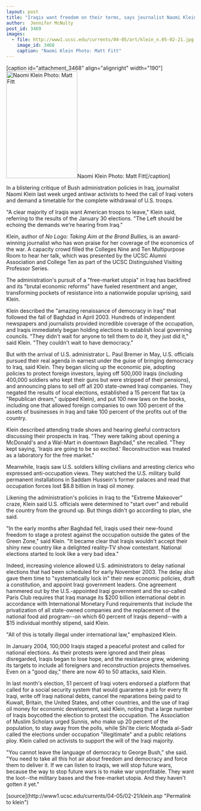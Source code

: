 ```yaml
---
layout: post
title: "Iraqis want freedom on their terms, says journalist Naomi Klein"
author:  Jennifer McNulty
post_id: 3469
images:
  - file: http://www1.ucsc.edu/currents/04-05/art/klein_n.05-02-21.jpg
    image_id: 3468
    caption: "Naomi Klein Photo: Matt Fitt"
---
```


[caption id="attachment_3468" align="alignright" width="190"]<a href="http://localhost/mysite/wp-content/uploads/2005/02/klein_n.05-02-21.jpg"><img class="size-full wp-image-3468" src="http://localhost/mysite/wp-content/uploads/2005/02/klein_n.05-02-21.jpg" alt="Naomi Klein Photo: Matt Fitt" width="190" height="285" /></a>Naomi Klein Photo: Matt Fitt[/caption]
<a name="content" id="content"></a>
<p>
  In a blistering critique of Bush administration policies in Iraq, journalist Naomi Klein last week urged antiwar activists to heed the call of Iraqi voters and demand a timetable for the complete withdrawal of U.S. troops.
</p>
<p>
  "A clear majority of Iraqis want American troops to leave," Klein said, referring to the results of the January 30 elections. "The Left should be echoing the demands we're hearing from Iraq."<br>
</p>
<p>
  Klein, author of <i>No Logo: Taking Aim at the Brand Bullies,</i> is an award-winning journalist who has won praise for her coverage of the economics of the war. A capacity crowd filled the Colleges Nine and Ten Multipurpose Room to hear her talk, which was presented by the UCSC Alumni Association and College Ten as part of the UCSC Distinguished Visiting Professor Series.<br>
</p>
<p>
  The administration's pursuit of a "free-market utopia" in Iraq has backfired and its "brutal economic reforms" have fueled resentment and anger, transforming pockets of resistance into a nationwide popular uprising, said Klein.<br>
</p>
<p>
  Klein described the "amazing renaissance of democracy in Iraq" that followed the fall of Baghdad in April 2003. Hundreds of independent newspapers and journalists provided incredible coverage of the occupation, and Iraqis immediately began holding elections to establish local governing councils. "They didn't wait for anyone to tell them to do it, they just did it," said Klein. "They couldn't wait to have democracy."<br>
</p>
<p>
  But with the arrival of U.S. administrator L. Paul Bremer in May, U.S. officials pursued their real agenda in earnest under the guise of bringing democracy to Iraq, said Klein. They began slicing up the economic pie, adopting policies to protect foreign investors, laying off 500,000 Iraqis (including 400,000 soldiers who kept their guns but were stripped of their pensions), and announcing plans to sell off all 200 state-owned Iraqi companies. They negated the results of local elections, established a 15 percent flat tax (a "Republican dream," quipped Klein), and put 100 new laws on the books, including one that allowed foreign companies to own 100 percent of the assets of businesses in Iraq and take 100 percent of the profits out of the country.<br>
</p>
<p>
  Klein described attending trade shows and hearing gleeful contractors discussing their prospects in Iraq. "They were talking about opening a McDonald's and a Wal-Mart in downtown Baghdad," she recalled. "They kept saying, 'Iraqis are going to be so excited.' Reconstruction was treated as a laboratory for the free market."<br>
</p>
<p>
  Meanwhile, Iraqis saw U.S. soldiers killing civilians and arresting clerics who expressed anti-occupation views. They watched the U.S. military build permanent installations in Saddam Hussein's former palaces and read that occupation forces lost $8.8 billion in Iraqi oil money.<br>
</p>
<p>
  Likening the administration's policies in Iraq to the "Extreme Makeover" craze, Klein said U.S. officials were determined to "start over" and rebuild the country from the ground up. But things didn't go according to plan, she said.<br>
</p>
<p>
  "In the early months after Baghdad fell, Iraqis used their new-found freedom to stage a protest against the occupation outside the gates of the Green Zone," said Klein. "It became clear that Iraqis wouldn't accept their shiny new country like a delighted reality-TV show contestant. National elections started to look like a very bad idea."<br>
</p>
<p>
  Indeed, increasing violence allowed U.S. administrators to delay national elections that had been scheduled for early November 2003. The delay also gave them time to "systematically lock in" their new economic policies, draft a constitution, and appoint Iraqi government leaders. One agreement hammered out by the U.S.-appointed Iraqi government and the so-called Paris Club requires that Iraq manage its $200 billion international debt in accordance with International Monetary Fund requirements that include the privatization of all state-owned companies and the replacement of the national food aid program--on which 60 percent of Iraqis depend--with a $15 individual monthly stipend, said Klein.<br>
</p>
<p>
  "All of this is totally illegal under international law," emphasized Klein.<br>
</p>
<p>
  In January 2004, 100,000 Iraqis staged a peaceful protest and called for national elections. As their protests were ignored and their pleas disregarded, Iraqis began to lose hope, and the resistance grew, widening its targets to include all foreigners and reconstruction projects themselves. Even on a "good day," there are now 40 to 50 attacks, said Klein.<br>
</p>
<p>
  In last month's election, 51 percent of Iraqi voters endorsed a platform that called for a social security system that would guarantee a job for every fit Iraqi, write off Iraqi national debts, cancel the reparations being paid to Kuwait, Britain, the United States, and other countries, and the use of Iraqi oil money for economic development, said Klein, noting that a large number of Iraqis boycotted the election to protest the occupation. The Association of Muslim Scholars urged Sunnis, who make up 20 percent of the population, to stay away from the polls, while Shi'ite cleric Moqtada al-Sadr called the elections under occupation "illegitimate" and a public relations ploy. Klein called on activists to support the will of the Iraqi majority.<br>
</p>
<p>
  "You cannot leave the language of democracy to George Bush," she said. "You need to take all this hot air about freedom and democracy and force them to deliver it. If we can listen to Iraqis, we will stop future wars, because the way to stop future wars is to make war unprofitable. They want the loot--the military bases and the free-market utopia. And they haven't gotten it yet."<br>
</p>
[source](http://www1.ucsc.edu/currents/04-05/02-21/klein.asp "Permalink to klein")
